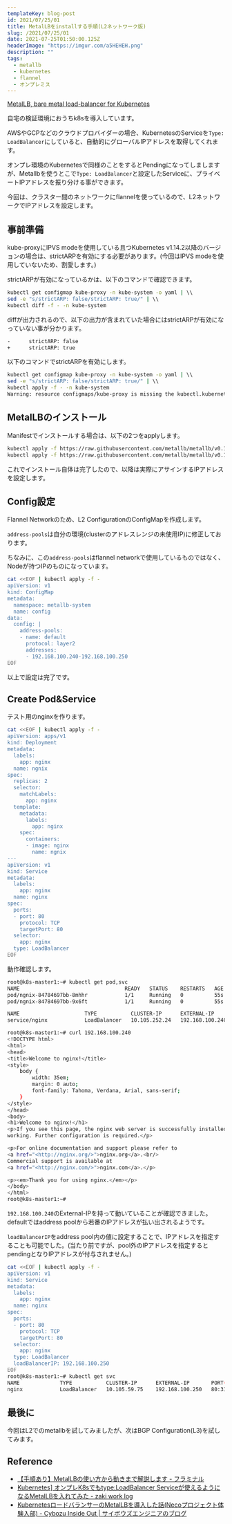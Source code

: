 ```yaml
---
templateKey: blog-post
id: 2021/07/25/01
title: MetalLBをinstallする手順(L2ネットワーク版)
slug: /2021/07/25/01
date: 2021-07-25T01:50:00.125Z
headerImage: "https://imgur.com/a5HEHEH.png"
description: ""
tags:
  - metallb
  - kubernetes
  - flannel
  - オンプレミス
---
```


[MetalLB, bare metal load-balancer for Kubernetes](https://metallb.universe.tf/installation/)

自宅の検証環境におうちk8sを導入しています。

AWSやGCPなどのクラウドプロバイダーの場合、KubernetesのServiceを`Type: LoadBalancer`にしていると、自動的にグローバルIPアドレスを取得してくれます。

オンプレ環境のKubernetesで同様のことをするとPendingになってしましますが、Metallbを使うとこで`Type: LoadBalancer`と設定したServiceに、プライベートIPアドレスを振り分ける事ができます。

今回は、クラスター間のネットワークにflannelを使っているので、L2ネットワークでIPアドレスを設定します。

## 事前準備

kube-proxyにIPVS modeを使用している且つKubernetes v1.14.2以降のバージョンの場合は、strictARPを有効にする必要があります。(今回はIPVS modeを使用していないため、割愛します。)

strictARPが有効になっているかは、以下のコマンドで確認できます。

```bash
kubectl get configmap kube-proxy -n kube-system -o yaml | \\
sed -e "s/strictARP: false/strictARP: true/" | \\
kubectl diff -f - -n kube-system
```

diffが出力されるので、以下の出力が含まれていた場合にはstrictARPが有効になっていない事が分かります。

```bash
-      strictARP: false
+      strictARP: true
```

以下のコマンドでstrictARPを有効にします。

```bash
kubectl get configmap kube-proxy -n kube-system -o yaml | \\
sed -e "s/strictARP: false/strictARP: true/" | \\
kubectl apply -f - -n kube-system
Warning: resource configmaps/kube-proxy is missing the kubectl.kubernetes.io/last-applied-configuration annotation which is required by kubectl apply. kubectl apply should only be used on resources created declaratively by either kubectl create --save-config or kubectl apply. The missing annotation will be patched automatically.
```

## MetalLBのインストール

Manifestでインストールする場合は、以下の2つをapplyします。

```bash
kubectl apply -f https://raw.githubusercontent.com/metallb/metallb/v0.10.2/manifests/namespace.yaml
kubectl apply -f https://raw.githubusercontent.com/metallb/metallb/v0.10.2/manifests/metallb.yaml
```

これでインストール自体は完了したので、以降は実際にアサインするIPアドレスを設定します。

## Config設定

Flannel Networkのため、L2 ConfigurationのConfigMapを作成します。

`address-pools`は自分の環境(clusterのアドレスレンジの未使用IP)に修正しております。

ちなみに、この`address-pools`はflannel networkで使用しているものではなく、Nodeが持つIPのものになっています。

```bash
cat <<EOF | kubectl apply -f -
apiVersion: v1
kind: ConfigMap
metadata:
  namespace: metallb-system
  name: config
data:
  config: |
    address-pools:
    - name: default
      protocol: layer2
      addresses:
      - 192.168.100.240-192.168.100.250
EOF
```

以上で設定は完了です。

## Create Pod&Service

テスト用のnginxを作ります。

```bash
cat <<EOF | kubectl apply -f -
apiVersion: apps/v1
kind: Deployment
metadata:
  labels:
    app: nginx
  name: ngnix
spec:
  replicas: 2
  selector:
    matchLabels:
      app: nginx
  template:
    metadata:
      labels:
        app: nginx
    spec:
      containers:
      - image: nginx
        name: ngnix
---
apiVersion: v1
kind: Service
metadata:
  labels:
    app: nginx
  name: nginx
spec:
  ports:
  - port: 80
    protocol: TCP
    targetPort: 80
  selector:
    app: nginx
  type: LoadBalancer
EOF
```

動作確認します。

```bash
root@k8s-master1:~# kubectl get pod,svc
NAME                                  READY   STATUS    RESTARTS   AGE
pod/ngnix-84784697bb-8mhhr            1/1     Running   0          55s
pod/ngnix-84784697bb-9x6ft            1/1     Running   0          55s

NAME                     TYPE           CLUSTER-IP      EXTERNAL-IP       PORT(S)        AGE
service/nginx            LoadBalancer   10.105.252.24   192.168.100.240   80:30324/TCP   55s

root@k8s-master1:~# curl 192.168.100.240
<!DOCTYPE html>
<html>
<head>
<title>Welcome to nginx!</title>
<style>
    body {
        width: 35em;
        margin: 0 auto;
        font-family: Tahoma, Verdana, Arial, sans-serif;
    }
</style>
</head>
<body>
<h1>Welcome to nginx!</h1>
<p>If you see this page, the nginx web server is successfully installed and
working. Further configuration is required.</p>

<p>For online documentation and support please refer to
<a href="<http://nginx.org/>">nginx.org</a>.<br/>
Commercial support is available at
<a href="<http://nginx.com/>">nginx.com</a>.</p>

<p><em>Thank you for using nginx.</em></p>
</body>
</html>
root@k8s-master1:~#
```

`192.168.100.240`のExternal-IPを持って動いていることが確認できました。defaultではaddress poolから若番のIPアドレスが払い出されるようです。

`loadBalancerIP`をaddress pool内の値に設定することで、IPアドレスを指定することも可能でした。(当たり前ですが、pool外のIPアドレスを指定するとpendingとなりIPアドレスが付与されません。)

```bash
cat <<EOF | kubectl apply -f -
apiVersion: v1
kind: Service
metadata:
  labels:
    app: nginx
  name: nginx
spec:
  ports:
  - port: 80
    protocol: TCP
    targetPort: 80
  selector:
    app: nginx
  type: LoadBalancer
  loadBalancerIP: 192.168.100.250
EOF
root@k8s-master1:~# kubectl get svc
NAME             TYPE           CLUSTER-IP      EXTERNAL-IP       PORT(S)        AGE
nginx            LoadBalancer   10.105.59.75    192.168.100.250   80:31629/TCP   3m5s
```

## 最後に

今回はL2でのmetallbを試してみましたが、次はBGP Configuration(L3)を試してみます。

## Reference

- [【手順あり】MetalLBの使い方から動きまで解説します - フラミナル](https://blog.framinal.life/entry/2020/04/16/022042)
- [Kubernetes\] オンプレK8sでもtype:LoadBalancer Serviceが使えるようになるMetalLBを入れてみた - zaki work log](https://zaki-hmkc.hatenablog.com/entry/2020/07/10/235944)
- [KubernetesロードバランサーのMetalLBを導入した話(Necoプロジェクト体験入部) - Cybozu Inside Out | サイボウズエンジニアのブログ](https://blog.cybozu.io/entry/2019/03/25/093000)
